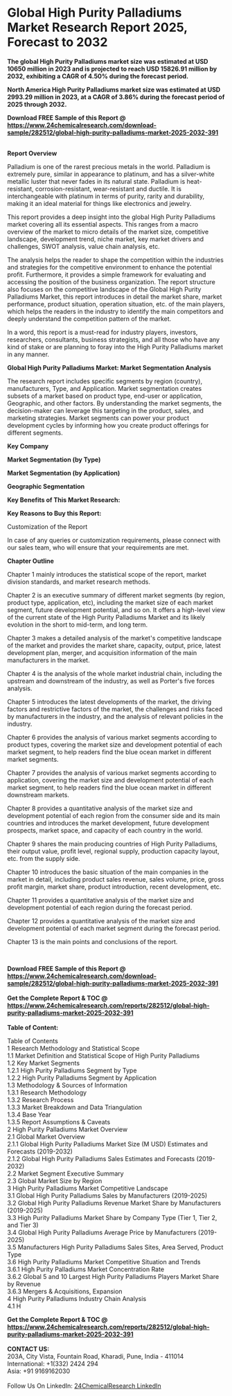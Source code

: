 <h1>Global High Purity Palladiums Market Research Report 2025, Forecast to 2032</h1><p><strong>The global High Purity Palladiums market size was estimated at USD 10650 million in 2023 and is projected to reach USD 15826.91 million by 2032, exhibiting a CAGR of 4.50% during the forecast period.</strong></p><p>
</p><p><strong>North America High Purity Palladiums market size was estimated at USD 2993.29 million in 2023, at a CAGR of 3.86% during the forecast period of 2025 through 2032.</strong></p><div><b>Download FREE Sample of this Report @ 
            <a href="https://www.24chemicalresearch.com/download-sample/282512/global-high-purity-palladiums-market-2025-2032-391">
            https://www.24chemicalresearch.com/download-sample/282512/global-high-purity-palladiums-market-2025-2032-391</a></b></div><br><p>
</p><p><strong>Report Overview</strong></p><p>
</p><p>Palladium is one of the rarest precious metals in the world. Palladium is extremely pure, similar in appearance to platinum, and has a silver-white metallic luster that never fades in its natural state. Palladium is heat-resistant, corrosion-resistant, wear-resistant and ductile. It is interchangeable with platinum in terms of purity, rarity and durability, making it an ideal material for things like electronics and jewelry.</p><p>
</p><p>This report provides a deep insight into the global High Purity Palladiums market covering all its essential aspects. This ranges from a macro overview of the market to micro details of the market size, competitive landscape, development trend, niche market, key market drivers and challenges, SWOT analysis, value chain analysis, etc.</p><p>
</p><p>The analysis helps the reader to shape the competition within the industries and strategies for the competitive environment to enhance the potential profit. Furthermore, it provides a simple framework for evaluating and accessing the position of the business organization. The report structure also focuses on the competitive landscape of the Global High Purity Palladiums Market, this report introduces in detail the market share, market performance, product situation, operation situation, etc. of the main players, which helps the readers in the industry to identify the main competitors and deeply understand the competition pattern of the market.</p><p>
In a word, this report is a must-read for industry players, investors, researchers, consultants, business strategists, and all those who have any kind of stake or are planning to foray into the High Purity Palladiums market in any manner.</p><p>
</p><p><strong>Global High Purity Palladiums Market: Market Segmentation Analysis</strong></p><p>
</p><p>The research report includes specific segments by region (country), manufacturers, Type, and Application. Market segmentation creates subsets of a market based on product type, end-user or application, Geographic, and other factors. By understanding the market segments, the decision-maker can leverage this targeting in the product, sales, and marketing strategies. Market segments can power your product development cycles by informing how you create product offerings for different segments.</p><p>
</p><p><strong>Key Company</strong></p><p>
</p><p>
</p><p><strong>Market Segmentation (by Type)</strong></p><p>
</p><p>
</p><p><strong>Market Segmentation (by Application)</strong></p><p>
</p><p>
</p><p><strong>Geographic Segmentation</strong></p><p>
</p><p>
</p><p><strong>Key Benefits of This Market Research:</strong></p><p>
</p><p>
</p><p><strong>Key Reasons to Buy this Report:</strong></p><p>
</p><p>
</p><p>Customization of the Report</p><p>
In case of any queries or customization requirements, please connect with our sales team, who will ensure that your requirements are met.</p><p>
</p><p><strong>Chapter Outline</strong></p><p>
</p><p>Chapter 1 mainly introduces the statistical scope of the report, market division standards, and market research methods.</p><p>
Chapter 2 is an executive summary of different market segments (by region, product type, application, etc), including the market size of each market segment, future development potential, and so on. It offers a high-level view of the current state of the High Purity Palladiums Market and its likely evolution in the short to mid-term, and long term.</p><p>
Chapter 3 makes a detailed analysis of the market's competitive landscape of the market and provides the market share, capacity, output, price, latest development plan, merger, and acquisition information of the main manufacturers in the market.</p><p>
Chapter 4 is the analysis of the whole market industrial chain, including the upstream and downstream of the industry, as well as Porter's five forces analysis.</p><p>
Chapter 5 introduces the latest developments of the market, the driving factors and restrictive factors of the market, the challenges and risks faced by manufacturers in the industry, and the analysis of relevant policies in the industry.</p><p>
Chapter 6 provides the analysis of various market segments according to product types, covering the market size and development potential of each market segment, to help readers find the blue ocean market in different market segments.</p><p>
Chapter 7 provides the analysis of various market segments according to application, covering the market size and development potential of each market segment, to help readers find the blue ocean market in different downstream markets.</p><p>
Chapter 8 provides a quantitative analysis of the market size and development potential of each region from the consumer side and its main countries and introduces the market development, future development prospects, market space, and capacity of each country in the world.</p><p>
Chapter 9 shares the main producing countries of High Purity Palladiums, their output value, profit level, regional supply, production capacity layout, etc. from the supply side.</p><p>
Chapter 10 introduces the basic situation of the main companies in the market in detail, including product sales revenue, sales volume, price, gross profit margin, market share, product introduction, recent development, etc.</p><p>
Chapter 11 provides a quantitative analysis of the market size and development potential of each region during the forecast period.</p><p>
Chapter 12 provides a quantitative analysis of the market size and development potential of each market segment during the forecast period.</p><p>
Chapter 13 is the main points and conclusions of the report.</p><p>
 </p><div><b>Download FREE Sample of this Report @ 
            <a href="https://www.24chemicalresearch.com/download-sample/282512/global-high-purity-palladiums-market-2025-2032-391">
            https://www.24chemicalresearch.com/download-sample/282512/global-high-purity-palladiums-market-2025-2032-391</a></b></div><br><div><b>Get the Complete Report & TOC @ 
            <a href="https://www.24chemicalresearch.com/reports/282512/global-high-purity-palladiums-market-2025-2032-391">
            https://www.24chemicalresearch.com/reports/282512/global-high-purity-palladiums-market-2025-2032-391</a></b></div><br>
            <b>Table of Content:</b><p>Table of Contents<br />
1 Research Methodology and Statistical Scope<br />
1.1 Market Definition and Statistical Scope of High Purity Palladiums<br />
1.2 Key Market Segments<br />
1.2.1 High Purity Palladiums Segment by Type<br />
1.2.2 High Purity Palladiums Segment by Application<br />
1.3 Methodology & Sources of Information<br />
1.3.1 Research Methodology<br />
1.3.2 Research Process<br />
1.3.3 Market Breakdown and Data Triangulation<br />
1.3.4 Base Year<br />
1.3.5 Report Assumptions & Caveats<br />
2 High Purity Palladiums Market Overview<br />
2.1 Global Market Overview<br />
2.1.1 Global High Purity Palladiums Market Size (M USD) Estimates and Forecasts (2019-2032)<br />
2.1.2 Global High Purity Palladiums Sales Estimates and Forecasts (2019-2032)<br />
2.2 Market Segment Executive Summary<br />
2.3 Global Market Size by Region<br />
3 High Purity Palladiums Market Competitive Landscape<br />
3.1 Global High Purity Palladiums Sales by Manufacturers (2019-2025)<br />
3.2 Global High Purity Palladiums Revenue Market Share by Manufacturers (2019-2025)<br />
3.3 High Purity Palladiums Market Share by Company Type (Tier 1, Tier 2, and Tier 3)<br />
3.4 Global High Purity Palladiums Average Price by Manufacturers (2019-2025)<br />
3.5 Manufacturers High Purity Palladiums Sales Sites, Area Served, Product Type<br />
3.6 High Purity Palladiums Market Competitive Situation and Trends<br />
3.6.1 High Purity Palladiums Market Concentration Rate<br />
3.6.2 Global 5 and 10 Largest High Purity Palladiums Players Market Share by Revenue<br />
3.6.3 Mergers & Acquisitions, Expansion<br />
4 High Purity Palladiums Industry Chain Analysis<br />
4.1 H</p><div><b>Get the Complete Report & TOC @ 
            <a href="https://www.24chemicalresearch.com/reports/282512/global-high-purity-palladiums-market-2025-2032-391">
            https://www.24chemicalresearch.com/reports/282512/global-high-purity-palladiums-market-2025-2032-391</a></b></div><br><b>CONTACT US:</b><br>
            203A, City Vista, Fountain Road, Kharadi, Pune, India - 411014<br>
            International: +1(332) 2424 294<br>
            Asia: +91 9169162030 <br><br>
            Follow Us On LinkedIn: <a href="https://www.linkedin.com/company/24chemicalresearch/">24ChemicalResearch LinkedIn</a>